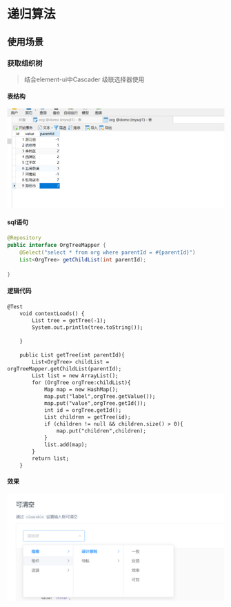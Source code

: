# 递归算法

## 使用场景

### 获取组织树

> 结合element-ui中Cascader 级联选择器使用

#### 表结构

![表结构](./img/digui.png)

#### sql语句

```java
@Repository
public interface OrgTreeMapper {
    @Select("select * from org where parentId = #{parentId}")
    List<OrgTree> getChildList(int parentId);

}
```

#### 逻辑代码

```
@Test
    void contextLoads() {
        List tree = getTree(-1);
        System.out.println(tree.toString());

    }

    public List getTree(int parentId){
        List<OrgTree> childList = orgTreeMapper.getChildList(parentId);
        List list = new ArrayList();
        for (OrgTree orgTree:childList){
            Map map = new HashMap();
            map.put("label",orgTree.getValue());
            map.put("value",orgTree.getId());
            int id = orgTree.getId();
            List children = getTree(id);
            if (children != null && children.size() > 0){
                map.put("children",children);
            }
            list.add(map);
        }
        return list;
    }
```

#### 效果

![递归效果](./img/xiaoguo.png)